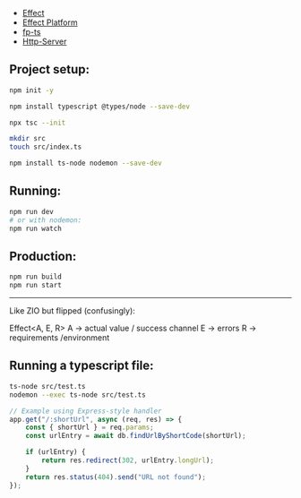 -   [Effect](https://effect.website/)
-   [Effect Platform](https://effect.website/docs/guides/platform/introduction)
-   [fp-ts](https://gcanti.github.io/fp-ts/)
-   [Http-Server](https://github.com/Effect-TS/effect/blob/main/packages/platform/README.md#http-server)

## Project setup:

```bash
npm init -y

npm install typescript @types/node --save-dev

npx tsc --init

mkdir src
touch src/index.ts

npm install ts-node nodemon --save-dev

```

## Running:

```bash
npm run dev
# or with nodemon:
npm run watch
```

## Production:

```bash
npm run build
npm run start
```

---

Like ZIO but flipped (confusingly):

Effect<A, E, R>
A -> actual value / success channel
E -> errors
R -> requirements /environment

## Running a typescript file:

```bash
ts-node src/test.ts
nodemon --exec ts-node src/test.ts
```

```ts
// Example using Express-style handler
app.get("/:shortUrl", async (req, res) => {
    const { shortUrl } = req.params;
    const urlEntry = await db.findUrlByShortCode(shortUrl);

    if (urlEntry) {
        return res.redirect(302, urlEntry.longUrl);
    }
    return res.status(404).send("URL not found");
});
```
